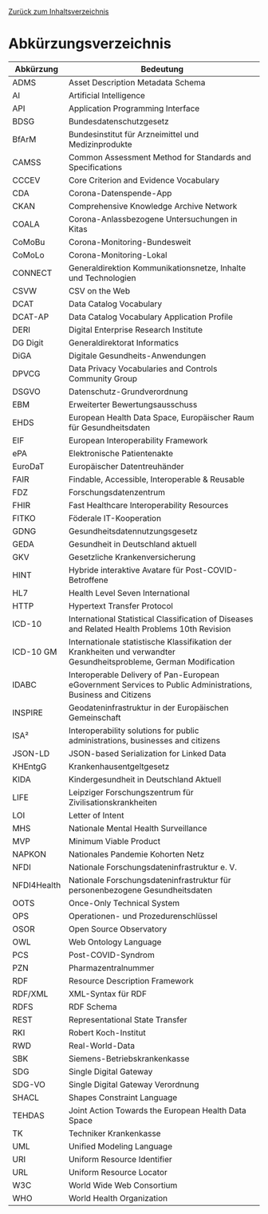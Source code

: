 [Zurück zum Inhaltsverzeichnis](https://healthdcat-ap-de.github.io/healthdcat-ap.de/report_stage_1.html)
# Abkürzungsverzeichnis

| Abkürzung | Bedeutung |
| --- | --- |
| ADMS | Asset Description Metadata Schema
| AI | Artificial Intelligence
| API | Application Programming Interface
| BDSG | Bundesdatenschutzgesetz
| BfArM | Bundesinstitut für Arzneimittel und Medizinprodukte
| CAMSS | Common Assessment Method for Standards and Specifications
| CCCEV | Core Criterion and Evidence Vocabulary
| CDA | Corona-Datenspende-App
| CKAN | Comprehensive Knowledge Archive Network
| COALA | Corona-Anlassbezogene Untersuchungen in Kitas
| CoMoBu | Corona-Monitoring-Bundesweit
| CoMoLo | Corona-Monitoring-Lokal
| CONNECT | Generaldirektion Kommunikationsnetze, Inhalte und Technologien
| CSVW | CSV on the Web
| DCAT | Data Catalog Vocabulary
| DCAT-AP | Data Catalog Vocabulary Application Profile
| DERI | Digital Enterprise Research Institute
| DG Digit | Generaldirektorat Informatics
| DiGA | Digitale Gesundheits-Anwendungen
| DPVCG | Data Privacy Vocabularies and Controls Community Group
| DSGVO | Datenschutz-Grundverordnung
| EBM | Erweiterter Bewertungsausschuss
| EHDS | European Health Data Space, Europäischer Raum für Gesundheitsdaten
| EIF | European Interoperability Framework
| ePA | Elektronische Patientenakte
| EuroDaT | Europäischer Datentreuhänder
| FAIR | Findable, Accessible, Interoperable & Reusable
| FDZ | Forschungsdatenzentrum
| FHIR | Fast Healthcare Interoperability Resources
| FITKO | Föderale IT-Kooperation
| GDNG | Gesundheitsdatennutzungsgesetz
| GEDA | Gesundheit in Deutschland aktuell
| GKV | Gesetzliche Krankenversicherung
| HINT | Hybride interaktive Avatare für Post-COVID-Betroffene
| HL7 | Health Level Seven International
| HTTP | Hypertext Transfer Protocol
| ICD-10 | International Statistical Classification of Diseases and Related Health Problems 10th Revision
| ICD-10 GM | Internationale statistische Klassifikation der Krankheiten und verwandter Gesundheitsprobleme, German Modification
| IDABC | Interoperable Delivery of Pan-European eGovernment Services to Public Administrations, Business and Citizens
| INSPIRE | Geodateninfrastruktur in der Europäischen Gemeinschaft
| ISA² | Interoperability solutions for public administrations, businesses and citizens
| JSON-LD | JSON-based Serialization for Linked Data
| KHEntgG | Krankenhausentgeltgesetz
| KIDA | Kindergesundheit in Deutschland Aktuell
| LIFE | Leipziger Forschungszentrum für Zivilisationskrankheiten
| LOI | Letter of Intent
| MHS | Nationale Mental Health Surveillance
| MVP | Minimum Viable Product
| NAPKON | Nationales Pandemie Kohorten Netz
| NFDI | Nationale Forschungsdateninfrastruktur e. V.
| NFDI4Health | Nationale Forschungsdateninfrastruktur für personenbezogene Gesundheitsdaten
| OOTS | Once-Only Technical System
| OPS | Operationen- und Prozedurenschlüssel
| OSOR | Open Source Observatory
| OWL | Web Ontology Language
| PCS | Post-COVID-Syndrom
| PZN | Pharmazentralnummer
| RDF | Resource Description Framework
| RDF/XML | XML-Syntax für RDF
| RDFS | RDF Schema
| REST | Representational State Transfer
| RKI | Robert Koch-Institut
| RWD | Real-World-Data
| SBK | Siemens-Betriebskrankenkasse
| SDG | Single Digital Gateway
| SDG-VO | Single Digital Gateway Verordnung
| SHACL | Shapes Constraint Language
| TEHDAS | Joint Action Towards the European Health Data Space
| TK | Techniker Krankenkasse
| UML | Unified Modeling Language
| URI | Uniform Resource Identifier
| URL | Uniform Resource Locator
| W3C | World Wide Web Consortium
| WHO | World Health Organization
